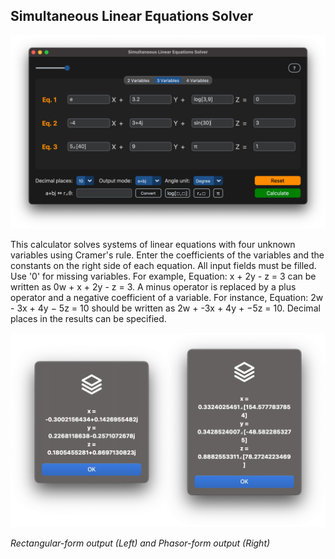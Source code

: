 ## Simultaneous Linear Equations Solver
![Calculation Example](https://github.com/Taksarayut/Equation-Stack/blob/main/assets/calculation%20example.png)

This calculator solves systems of linear equations with four unknown variables using Cramer's rule. Enter the coefficients of the variables and the constants on the right side of each equation. All input fields must be filled. Use '0' for missing variables. For example, Equation: x + 2y - z = 3 can be written as 0w + x + 2y - z = 3. A minus operator is replaced by a plus operator and a negative coefficient of a variable. For instance, Equation: 2w - 3x + 4y − 5z = 10 should be written as 2w + -3x + 4y + −5z = 10. Decimal places in the results can be specified.


![Result](https://github.com/Taksarayut/Equation-Stack/blob/main/assets/result.png)

*Rectangular-form output (Left) and Phasor-form output (Right)*
